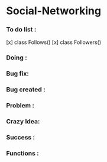 # Social-Networking

### To do list :
[x] class Follows()
[x] class Followers()

### Doing :


### Bug fix:

### Bug created :

### Problem :

### Crazy Idea:

### Success :

### Functions :
